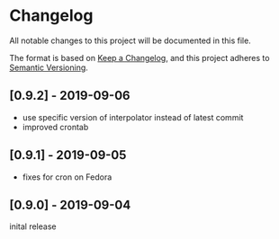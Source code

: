 # Changelog
All notable changes to this project will be documented in this file.

The format is based on [Keep a Changelog](https://keepachangelog.com/en/1.0.0/),
and this project adheres to [Semantic Versioning](https://semver.org/spec/v2.0.0.html).

## [0.9.2] - 2019-09-06
- use specific version of interpolator instead of latest commit
- improved crontab

## [0.9.1] - 2019-09-05
- fixes for cron on Fedora

## [0.9.0] - 2019-09-04
inital release
